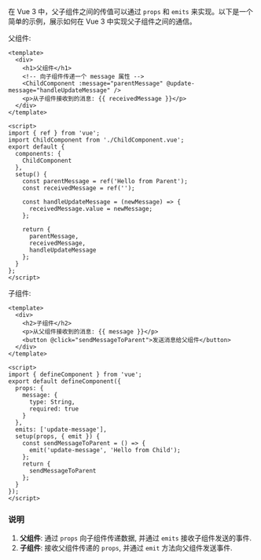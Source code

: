 在 Vue 3 中，父子组件之间的传值可以通过 `props` 和 `emits` 来实现。以下是一个简单的示例，展示如何在 Vue 3 中实现父子组件之间的通信。

父组件:

```vue
<template>
  <div>
    <h1>父组件</h1>
    <!-- 向子组件传递一个 message 属性 -->
    <ChildComponent :message="parentMessage" @update-message="handleUpdateMessage" />
    <p>从子组件接收到的消息: {{ receivedMessage }}</p>
  </div>
</template>

<script>
import { ref } from 'vue';
import ChildComponent from './ChildComponent.vue';
export default {
  components: {
    ChildComponent
  },
  setup() {
    const parentMessage = ref('Hello from Parent');
    const receivedMessage = ref('');

    const handleUpdateMessage = (newMessage) => {
      receivedMessage.value = newMessage;
    };

    return {
      parentMessage,
      receivedMessage,
      handleUpdateMessage
    };
  }
};
</script>
```


子组件:

```vue
<template>
  <div>
    <h2>子组件</h2>
    <p>从父组件接收到的消息: {{ message }}</p>
    <button @click="sendMessageToParent">发送消息给父组件</button>
  </div>
</template>

<script>
import { defineComponent } from 'vue';
export default defineComponent({
  props: {
    message: {
      type: String,
      required: true
    }
  },
  emits: ['update-message'],
  setup(props, { emit }) {
    const sendMessageToParent = () => {
      emit('update-message', 'Hello from Child');
    };
    return {
      sendMessageToParent
    };
  }
});
</script>
```

### 说明

1. **父组件**: 通过 `props` 向子组件传递数据, 并通过 `emits` 接收子组件发送的事件.
2. **子组件**: 接收父组件传递的 `props`, 并通过 `emit` 方法向父组件发送事件.
